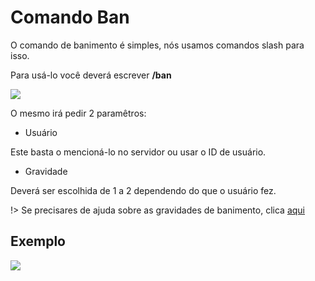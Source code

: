 # Comando Ban

O comando de banimento é simples, nós usamos comandos slash para isso.

Para usá-lo você deverá escrever **/ban**

<img src="https://i.imgur.com/arVJs2N.png">

O mesmo irá pedir 2 paramêtros:

- Usuário

Este basta o mencioná-lo no servidor ou usar o ID de usuário.

- Gravidade

Deverá ser escolhida de 1 a 2 dependendo do que o usuário fez.

!> Se precisares de ajuda sobre as gravidades de banimento, clica [aqui](owners/gravidades.md)

## Exemplo 

<img src="https://i.imgur.com/9IkcsVz.png">